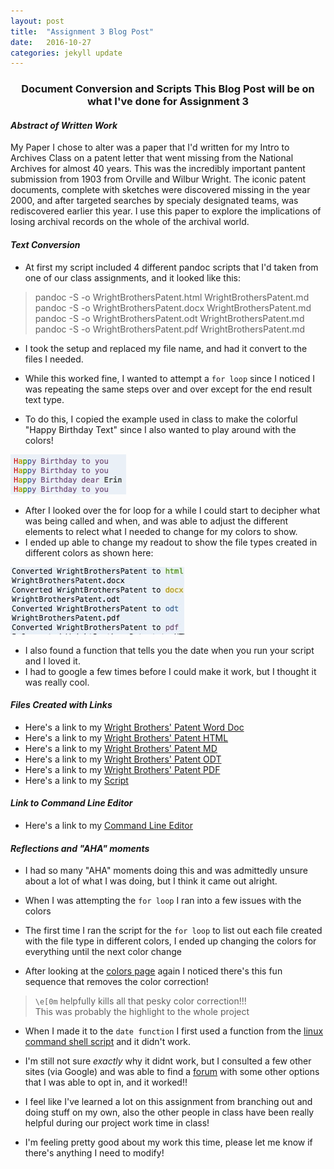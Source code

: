 ```yaml
---
layout: post
title:  "Assignment 3 Blog Post"
date:   2016-10-27
categories: jekyll update
---
```


<h3> <center> Document Conversion and Scripts 
This Blog Post will be on what I've done for Assignment 3  </center> </h3>

#### *Abstract of Written Work*

My Paper I chose to alter was a paper that I'd written for my Intro to Archives Class on 
a patent letter that went missing from the National Archives for almost 40 years. 
This was the incredibly important pantent submission from 1903 from Orville and 
Wilbur Wright. The iconic patent documents, complete with sketches were discovered 
missing in the year 2000, and after targeted searches by specialy designated teams, 
was rediscovered earlier this year. I use this paper to explore the implications
of losing archival records on the whole of the archival world.


#### *Text Conversion*

- At first my script included 4 different pandoc scripts that I'd taken from one of our class assignments, and it looked like this: 

> pandoc -S -o WrightBrothersPatent.html WrightBrothersPatent.md <br>
> pandoc -S -o WrightBrothersPatent.docx WrightBrothersPatent.md <br>
> pandoc -S -o WrightBrothersPatent.odt WrightBrothersPatent.md <br>
> pandoc -S -o WrightBrothersPatent.pdf WrightBrothersPatent.md <br>

- I took the setup and replaced my file name, and had it convert to the files I needed.
- While this worked fine, I wanted to attempt a `for loop` since I noticed I was 
repeating the same steps over and over except for the end result text type. 

- To do this, I copied the example used in class to make the colorful "Happy Birthday Text" since I also wanted to play around with the colors! 

![Happy Birthday](/images/image-1.png)

- After I looked over the for loop for a while I could start to decipher what was being called and when, and was able to adjust the different elements to relect what I needed to change for my colors to show.
- I ended up able to change my readout to show the file types created in different colors as shown here: 

![File Conversion](/images/image-2.jpg)

- I also found a function that tells you the date when you run your script and I loved it. 
- I had to google a few times before I could make it work, but I thought it was really cool.

#### *Files Created with Links*

- Here's a link to my [Wright Brothers' Patent Word Doc](https://github.com/inls161/assignment-3-ErinGray19/blob/master/WrightBrothersPatent.docx)
- Here's a link to my [Wright Brothers' Patent HTML](https://github.com/inls161/assignment-3-ErinGray19/blob/master/WrightBrothersPatent.html)
- Here's a link to my [Wright Brothers' Patent MD](https://github.com/inls161/assignment-3-ErinGray19/blob/master/WrightBrothersPatent.md)
- Here's a link to my [Wright Brothers' Patent ODT](https://github.com/inls161/assignment-3-ErinGray19/blob/master/WrightBrothersPatent.odt)
- Here's a link to my [Wright Brothers' Patent PDF](https://github.com/inls161/assignment-3-ErinGray19/blob/master/WrightBrothersPatent.pdf)
- Here's a link to my [Script](https://github.com/inls161/assignment-3-ErinGray19/blob/master/ErinGray19-convert-docs.sh)

#### *Link to Command Line Editor*

- Here's a link to my [Command Line Editor](https://ide.c9.io/eringray19/assignment3)

#### *Reflections and "AHA" moments*

- I had so many "AHA" moments doing this and was admittedly unsure about a lot of what I was doing, but I think it came out alright.

- When I was attempting the `for loop` I ran into a few issues with the colors 
- The first time I ran the script for the `for loop` to list out each file created with the file type in different colors, I ended up changing the colors for everything until the next color change
- After looking at the [colors page](http://misc.flogisoft.com/bash/tip_colors_and_formatting) again I noticed there's this fun sequence that removes the color correction!

> `\e[0m` helpfully kills all that pesky color correction!!! <br>
> This was probably the highlight to the whole project

- When I made it to the `date function` I first used a function from the [linux command shell script](http://linuxcommand.org/lc3_wss0020.php) and it didn't work.
- I'm still not sure *exactly* why it didnt work, but I consulted a few other sites (via Google) and was able to find a [forum](http://stackoverflow.com/questions/1401482/yyyy-mm-dd-format-date-in-shell-script)
with some other options that I was able to opt in, and it worked!! 

- I feel like I've learned a lot on this assignment from branching out and doing stuff on my own, also the other people in class have been really helpful during our project work time in class!
- I'm feeling pretty good about my work this time, please let me know if there's anything I need to modify!
